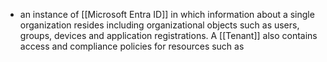 - an instance of [[Microsoft Entra ID]] in which information about a single organization resides including organizational objects such as users, groups, devices and application registrations. A [[Tenant]] also contains access and compliance policies for resources such as